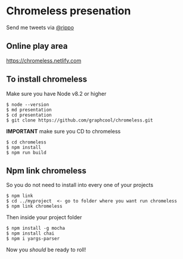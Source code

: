 # Chromeless presenation

Send me tweets via [@rippo](https://twitter.com/rippo)

## Online play area
https://chromeless.netlify.com


## To install chromeless
Make sure you have Node v8.2 or higher 
````
$ node --version
$ md presentation
$ cd presentation
$ git clone https://github.com/graphcool/chromeless.git
````
**IMPORTANT** make sure you CD to chromeless
````
$ cd chromeless
$ npm install
$ npm run build
````

Npm link chromeless
---
So you do not need to install into every one of your projects
````
$ npm link
$ cd ../myproject  <- go to folder where you want run chromeless
$ npm link chromeless
````

Then inside your project folder
````
$ npm install -g mocha
$ npm install chai
$ npm i yargs-parser
````

Now you *should* be ready to roll!

